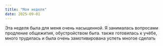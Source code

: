 ```yaml
---
title: "Моя неделя"        
date: 2025-09-01
---
```

 Эта неделя была для меня очень насыщенной. Я занималась вопросами продление общежития, обустройством быта. также готовилась к учёбе, много трудилась и была очень замотивирована успеть многое сделать

 
